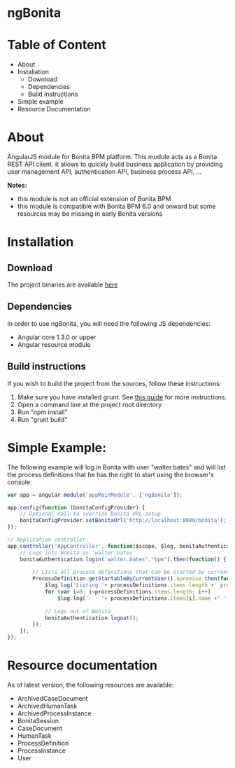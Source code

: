 ngBonita
========
# Table of Content
- About
- Installation
  - Download
  - Dependencies
  - Build instructions
- Simple example
- Resource Documentation

# About
AngularJS module for Bonita BPM platform. This module acts as a Bonita REST API client.
It allows to quickly build business application by providing user management API, authentication API, business process API, 
...

**Notes:**
- this module is not an official extension of Bonita BPM
- this module is compatible with Bonita BPM 6.0 and onward but some resources may be missing in early Bonita versions

# Installation

## Download
The project binaries are available [here](https://github.com/rodriguelegall/ngBonita/releases)

## Dependencies
In order to use ngBonita, you will need the following JS dependencies:
- Angular core 1.3.0 or upper
- Angular resource module

## Build instructions
If you wish to build the project from the sources, follow these instructions:

1. Make sure you have installed grunt. See [this guide](http://gruntjs.com/getting-started) for more instructions.
2. Open a command line at the project root directory
3. Run "npm install"
4. Run "grunt build"

# Simple Example:

The following example will log in Bonita with user "walter.bates" and will list the process definitions that he has the right to start using the browser's console:
``` js
var app = angular.module('appMainModule', ['ngBonita']);

app.config(function (bonitaConfigProvider) {
	// Optional call to override Bonita URL setup
	bonitaConfigProvider.setBonitaUrl('http://localhost:8080/bonita');
});

// Application controller
app.controller('AppController', function($scope, $log, bonitaAuthentication, ProcessDefinition){
	// Logs into Bonita as 'walter.bates'
	bonitaAuthentication.login('walter.bates','bpm').then(function() {
	
		// Lists all process definitions that can be started by current user
		ProcessDefinition.getStartableByCurrentUser().$promise.then(function (processDefinitions) {
			$log.log('Listing '+ processDefinitions.items.length +' process definition(s):');
			for (var i=0; i<processDefinitions.items.length; i++)
				$log.log('  - '+ processDefinitions.items[i].name +' '+ processDefinitions.items[i].version);
				
			// Logs out of Bonita
			bonitaAuthentication.logout();
		});
	});
});
```

# Resource documentation

As of latest version, the following resources are available:
- ArchivedCaseDocument
- ArchivedHumanTask
- ArchivedProcessInstance
- BonitaSession
- CaseDocument
- HumanTask
- ProcessDefinition
- ProcessInstance
- User
